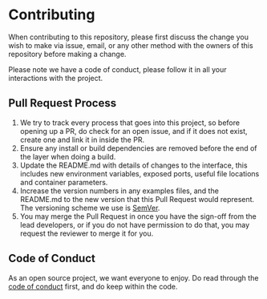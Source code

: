 # Contributing

When contributing to this repository, please first discuss the change you wish to make via issue,
email, or any other method with the owners of this repository before making a change.

Please note we have a code of conduct, please follow it in all your interactions with the project.

## Pull Request Process

1. We try to track every process that goes into this project, so before opening up a PR, do 
   check for an open issue, and if it does not exist, create one and link it in inside the PR.
2. Ensure any install or build dependencies are removed before the end of the layer when doing a
   build.
3. Update the README.md with details of changes to the interface, this includes new environment
   variables, exposed ports, useful file locations and container parameters.
4. Increase the version numbers in any examples files, and the README.md to the new version that this
   Pull Request would represent. The versioning scheme we use is [SemVer][semver_link].
5. You may merge the Pull Request in once you have the sign-off from the lead developers, or if you
   do not have permission to do that, you may request the reviewer to merge it for you.
   
## Code of Conduct

As an open source project, we want everyone to enjoy. Do read through the [code of conduct][code_of_conduct_link] first,
and do keep within the code.

[semver_link]: http://semver.org/
[code_of_conduct_link]: https://github.com/martin-bucinskas/onyx/blob/main/docs/CODE_OF_CONDUCT.md